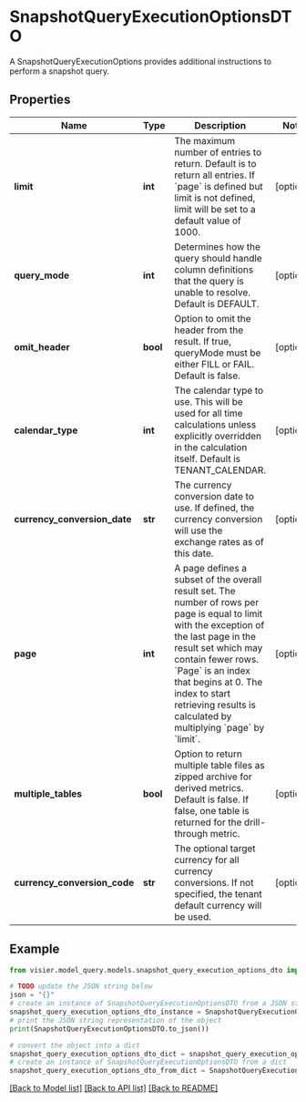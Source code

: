 # SnapshotQueryExecutionOptionsDTO

A SnapshotQueryExecutionOptions provides additional instructions to perform a snapshot query.

## Properties

Name | Type | Description | Notes
------------ | ------------- | ------------- | -------------
**limit** | **int** | The maximum number of entries to return. Default is to return all entries. If &#x60;page&#x60; is defined but  limit is not defined, limit will be set to a default value of 1000. | [optional] 
**query_mode** | **int** | Determines how the query should handle column definitions that the query is unable to resolve. Default is DEFAULT. | [optional] 
**omit_header** | **bool** | Option to omit the header from the result.  If true, queryMode must be either FILL or FAIL.  Default is false. | [optional] 
**calendar_type** | **int** | The calendar type to use. This will be used for all time calculations unless explicitly overridden in  the calculation itself. Default is TENANT_CALENDAR. | [optional] 
**currency_conversion_date** | **str** | The currency conversion date to use. If defined, the currency conversion will use the exchange rates as of this date. | [optional] 
**page** | **int** | A page defines a subset of the overall result set. The number of rows per page is equal to limit  with the exception of the last page in the result set which may contain fewer rows. &#x60;Page&#x60; is an index  that begins at 0. The index to start retrieving results is calculated by multiplying &#x60;page&#x60; by &#x60;limit&#x60;. | [optional] 
**multiple_tables** | **bool** | Option to return multiple table files as zipped archive for derived metrics.  Default is false. If false, one table is returned for the drill-through metric. | [optional] 
**currency_conversion_code** | **str** | The optional target currency for all currency conversions.  If not specified, the tenant default currency will be used. | [optional] 

## Example

```python
from visier.model_query.models.snapshot_query_execution_options_dto import SnapshotQueryExecutionOptionsDTO

# TODO update the JSON string below
json = "{}"
# create an instance of SnapshotQueryExecutionOptionsDTO from a JSON string
snapshot_query_execution_options_dto_instance = SnapshotQueryExecutionOptionsDTO.from_json(json)
# print the JSON string representation of the object
print(SnapshotQueryExecutionOptionsDTO.to_json())

# convert the object into a dict
snapshot_query_execution_options_dto_dict = snapshot_query_execution_options_dto_instance.to_dict()
# create an instance of SnapshotQueryExecutionOptionsDTO from a dict
snapshot_query_execution_options_dto_from_dict = SnapshotQueryExecutionOptionsDTO.from_dict(snapshot_query_execution_options_dto_dict)
```
[[Back to Model list]](../README.md#documentation-for-models) [[Back to API list]](../README.md#documentation-for-api-endpoints) [[Back to README]](../README.md)


